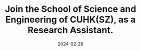 ---
title: "Join the School of Science and Engineering of CUHK(SZ), as a Research Assistant."
date: 2024-02-28
---